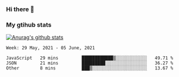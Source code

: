 ### Hi there 👋

### My gtihub stats

[![Anurag's github stats](https://github-readme-stats.vercel.app/api?username=gaozhidong)](https://github.com/gaozhidong/github-readme-stats)

<!--START_SECTION:waka-->
```text
Week: 29 May, 2021 - 05 June, 2021

JavaScript   29 mins         ████████████▒░░░░░░░░░░░░   49.71 % 
JSON         21 mins         █████████░░░░░░░░░░░░░░░░   36.27 % 
Other        8 mins          ███▒░░░░░░░░░░░░░░░░░░░░░   13.67 % 
```
<!--END_SECTION:waka-->